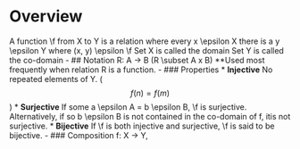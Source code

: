 # Overview
A function \f from X to Y is a relation where every x \epsilon X there is a y \epsilon Y where (x, y) \epsilon \f
Set X is called the domain
Set Y is called the co-domain
	- ## Notation
	  R: A -> B (R \subset A x B)
	  **Used most frequently when relation R is a function.
	- ### Properties
	  * **Injective**
	  No repeated elements of Y.  ($$f( n ) = f( m )$$)
	  * **Surjective**
	  If some a \epsilon A = b \epsilon B, \f is surjective. Alternatively, if so b \epsilon B is not contained in the co-domain of f, itis not surjective.
	  * **Bijective**
	  If \f is both injective and surjective, \f is said to be bijective.
	- ### Composition
	  f: X -> Y,